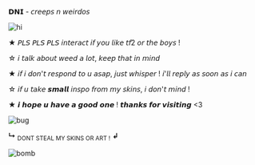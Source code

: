 𝗗𝗡𝗜 - 𝘤𝘳𝘦𝘦𝘱𝘴 𝘯 𝘸𝘦𝘪𝘳𝘥𝘰𝘴

![hi](https://graphic.neocities.org/tumblr_inline_p5e7jeWxWF1ujobm8_500.gif)

★ 𝘗𝘓𝘚 𝘗𝘓𝘚 𝘗𝘓𝘚 𝘪𝘯𝘵𝘦𝘳𝘢𝘤𝘵 𝘪𝘧 𝘺𝘰𝘶 𝘭𝘪𝘬𝘦 𝘵𝘧2 𝘰𝘳 𝘵𝘩𝘦 𝘣𝘰𝘺𝘴 !

☆ 𝘪 𝘵𝘢𝘭𝘬 𝘢𝘣𝘰𝘶𝘵 𝘸𝘦𝘦𝘥 𝘢 𝘭𝘰𝘵, 𝘬𝘦𝘦𝘱 𝘵𝘩𝘢𝘵 𝘪𝘯 𝘮𝘪𝘯𝘥

★ 𝘪𝘧 𝘪 𝘥𝘰𝘯'𝘵 𝘳𝘦𝘴𝘱𝘰𝘯𝘥 𝘵𝘰 𝘶 𝘢𝘴𝘢𝘱, 𝘫𝘶𝘴𝘵 𝘸𝘩𝘪𝘴𝘱𝘦𝘳 ! 𝘪'𝘭𝘭 𝘳𝘦𝘱𝘭𝘺 𝘢𝘴 𝘴𝘰𝘰𝘯 𝘢𝘴 𝘪 𝘤𝘢𝘯

☆ 𝘪𝘧 𝘶 𝘵𝘢𝘬𝘦 𝙨𝙢𝙖𝙡𝙡 𝘪𝘯𝘴𝘱𝘰 𝘧𝘳𝘰𝘮 𝘮𝘺 𝘴𝘬𝘪𝘯𝘴, 𝘪 𝘥𝘰𝘯'𝘵 𝘮𝘪𝘯𝘥 !

★ 𝙞 𝙝𝙤𝙥𝙚 𝙪 𝙝𝙖𝙫𝙚 𝙖 𝙜𝙤𝙤𝙙 𝙤𝙣𝙚 ! 𝙩𝙝𝙖𝙣𝙠𝙨 𝙛𝙤𝙧 𝙫𝙞𝙨𝙞𝙩𝙞𝙣𝙜 <3

![bug](https://graphic.neocities.org/tumblr_o1db93IaFN1umudwxo1_250.png)

__↳__ <sub>DONT STEAL MY SKINS OR ART !</sub> __↲__

![bomb](https://graphic.neocities.org/680c473c-1ac5-43de-9454-778a09956ec1.gif)

